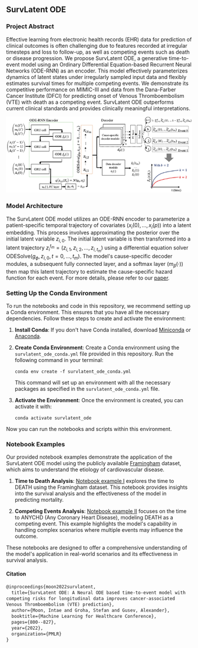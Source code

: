 ## SurvLatent ODE

### Project Abstract
Effective learning from electronic health records (EHR) data for prediction of clinical outcomes is often challenging due to features recorded at irregular timesteps and loss to follow-up, as well as competing events such as death or disease progression. We propose SurvLatent ODE, a generative time-to-event model using an Ordinary Differential Equation-based Recurrent Neural Networks (ODE-RNN) as an encoder. This model effectively parameterizes dynamics of latent states under irregularly sampled input data and flexibly estimates survival times for multiple competing events. We demonstrate its competitive performance on MIMIC-III and data from the Dana-Farber Cancer Institute (DFCI) for predicting onset of Venous Thromboembolism (VTE) with death as a competing event. SurvLatent ODE outperforms current clinical standards and provides clinically meaningful interpretations.

![SurvLatent ODE Architecture](https://github.com/itmoon7/survlatent_ode/blob/main/survlatent_ode_architecture.png?raw=true)

### Model Architecture
The SurvLatent ODE model utilizes an ODE-RNN encoder to parameterize a patient-specific temporal trajectory of covariates ($x_i(0),...,x_i(p)$) into a latent embedding. This process involves approximating the posterior over the initial latent variable $z_{i,0}$. The initial latent variable is then transformed into a latent trajectory $z_i^{t_m} = (z_{i,1}, z_{i,2}, ..., z_{i,t_m})$ using a differential equation solver ODESolve($g_{\phi}, z_{i,0}, t = 0, ...,t_m$). The model's cause-specific decoder modules, a subsequent fully connected layer, and a softmax layer ($m_\beta(\cdot)$) then map this latent trajectory to estimate the cause-specific hazard function for each event. For more details, please refer to our [paper](https://arxiv.org/abs/2204.09633).

### Setting Up the Conda Environment
To run the notebooks and code in this repository, we recommend setting up a Conda environment. This ensures that you have all the necessary dependencies. Follow these steps to create and activate the environment:

1. **Install Conda**: If you don't have Conda installed, download [Miniconda](https://docs.conda.io/en/latest/miniconda.html) or [Anaconda](https://www.anaconda.com/products/distribution).

2. **Create Conda Environment**: Create a Conda environment using the `survlatent_ode_conda.yml` file provided in this repository. Run the following command in your terminal:
   ```
   conda env create -f survlatent_ode_conda.yml
   ```
   This command will set up an environment with all the necessary packages as specified in the `survlatent_ode_conda.yml` file.

3. **Activate the Environment**: Once the environment is created, you can activate it with:
   ```
   conda activate survlatent_ode
   ```

Now you can run the notebooks and scripts within this environment.

### Notebook Examples
Our provided notebook examples demonstrate the application of the SurvLatent ODE model using the publicly available [Framingham](https://biolincc.nhlbi.nih.gov/media/teachingstudies/FHS_Teaching_Longitudinal_Data_Documentation_2021a.pdf?link_time=2022-02-03_18:20:47.023970) dataset, which aims to understand the etiology of cardiovascular disease.

1. **Time to Death Analysis**: [Notebook example I](https://github.com/itmoon7/survlatent_ode/blob/main/notebook_example.ipynb) explores the time to DEATH using the Framingham dataset. This notebook provides insights into the survival analysis and the effectiveness of the model in predicting mortality.

2. **Competing Events Analysis**: [Notebook example II](https://github.com/itmoon7/survlatent_ode/blob/main/notebook_example_competing_events.ipynb) focuses on the time to ANYCHD (Any Coronary Heart Disease), modeling DEATH as a competing event. This example highlights the model's capability in handling complex scenarios where multiple events may influence the outcome.

These notebooks are designed to offer a comprehensive understanding of the model's application in real-world scenarios and its effectiveness in survival analysis.

#### Citation
```
@inproceedings{moon2022survlatent,
  title={SurvLatent ODE: A Neural ODE based time-to-event model with competing risks for longitudinal data improves cancer-associated Venous Thromboembolism (VTE) prediction},
  author={Moon, Intae and Groha, Stefan and Gusev, Alexander},
  booktitle={Machine Learning for Healthcare Conference},
  pages={800--827},
  year={2022},
  organization={PMLR}
}
```